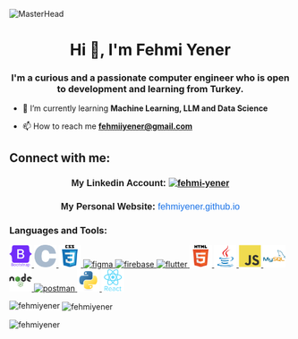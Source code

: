 ![MasterHead](https://images.pexels.com/photos/16129703/pexels-photo-16129703.jpeg)
<h1 align="center">Hi 👋, I'm Fehmi Yener</h1>
<h3 align="center">I'm a curious and a passionate computer engineer who is open to development and learning from Turkey.</h3>

- 🌱 I’m currently learning **Machine Learning, LLM and Data Science**

- 📫 How to reach me **fehmiiyener@gmail.com**

<h2 align="left">Connect with me:</h2>
<h3 style="text-align: center; font-family: Arial, sans-serif; ">
My Linkedin Account:
<a href="https://linkedin.com/in/fehmi-yener" target="_blank"><img align="middler" src="https://raw.githubusercontent.com/rahuldkjain/github-profile-readme-generator/master/src/images/icons/Social/linked-in-alt.svg" alt="fehmi-yener" height="20" width="30" /></a>
</h3>
<h3 style="text-align: center; font-family: Arial, sans-serif; ">
  My Personal Website: 
  <a href="https://fehmiyener.github.io/" target="_blank" style="color: #1a73e8; text-decoration: none; font-weight: 60;">
    fehmiyener.github.io
  </a>
</h3>


<h3 align="left">Languages and Tools:</h3>
<p align="left"> <a href="https://getbootstrap.com" target="_blank" rel="noreferrer"> <img src="https://raw.githubusercontent.com/devicons/devicon/master/icons/bootstrap/bootstrap-plain-wordmark.svg" alt="bootstrap" width="40" height="40"/> </a> <a href="https://www.cprogramming.com/" target="_blank" rel="noreferrer"> <img src="https://raw.githubusercontent.com/devicons/devicon/master/icons/c/c-original.svg" alt="c" width="40" height="40"/> </a> <a href="https://www.w3schools.com/css/" target="_blank" rel="noreferrer"> <img src="https://raw.githubusercontent.com/devicons/devicon/master/icons/css3/css3-original-wordmark.svg" alt="css3" width="40" height="40"/> </a> <a href="https://www.figma.com/" target="_blank" rel="noreferrer"> <img src="https://www.vectorlogo.zone/logos/figma/figma-icon.svg" alt="figma" width="40" height="40"/> </a> <a href="https://firebase.google.com/" target="_blank" rel="noreferrer"> <img src="https://www.vectorlogo.zone/logos/firebase/firebase-icon.svg" alt="firebase" width="40" height="40"/> </a> <a href="https://flutter.dev" target="_blank" rel="noreferrer"> <img src="https://www.vectorlogo.zone/logos/flutterio/flutterio-icon.svg" alt="flutter" width="40" height="40"/> </a> <a href="https://www.w3.org/html/" target="_blank" rel="noreferrer"> <img src="https://raw.githubusercontent.com/devicons/devicon/master/icons/html5/html5-original-wordmark.svg" alt="html5" width="40" height="40"/> </a> <a href="https://www.java.com" target="_blank" rel="noreferrer"> <img src="https://raw.githubusercontent.com/devicons/devicon/master/icons/java/java-original.svg" alt="java" width="40" height="40"/> </a> <a href="https://developer.mozilla.org/en-US/docs/Web/JavaScript" target="_blank" rel="noreferrer"> <img src="https://raw.githubusercontent.com/devicons/devicon/master/icons/javascript/javascript-original.svg" alt="javascript" width="40" height="40"/> </a> <a href="https://www.mysql.com/" target="_blank" rel="noreferrer"> <img src="https://raw.githubusercontent.com/devicons/devicon/master/icons/mysql/mysql-original-wordmark.svg" alt="mysql" width="40" height="40"/> </a> <a href="https://nodejs.org" target="_blank" rel="noreferrer"> <img src="https://raw.githubusercontent.com/devicons/devicon/master/icons/nodejs/nodejs-original-wordmark.svg" alt="nodejs" width="40" height="40"/> </a> <a href="https://postman.com" target="_blank" rel="noreferrer"> <img src="https://www.vectorlogo.zone/logos/getpostman/getpostman-icon.svg" alt="postman" width="40" height="40"/> </a> <a href="https://www.python.org" target="_blank" rel="noreferrer"> <img src="https://raw.githubusercontent.com/devicons/devicon/master/icons/python/python-original.svg" alt="python" width="40" height="40"/> </a> <a href="https://reactjs.org/" target="_blank" rel="noreferrer"> <img src="https://raw.githubusercontent.com/devicons/devicon/master/icons/react/react-original-wordmark.svg" alt="react" width="40" height="40"/> </a> </p>

<p><img align="left" src="https://github-readme-stats.vercel.app/api/top-langs?username=fehmiyener&show_icons=true&locale=en&layout=compact" alt="fehmiyener" /></p>

<p>&nbsp;<img align="center" src="https://github-readme-stats.vercel.app/api?username=fehmiyener&show_icons=true&locale=en" alt="fehmiyener" /></p>

<p><img align="center" src="https://github-readme-streak-stats.herokuapp.com/?user=fehmiyener&" alt="fehmiyener" /></p>
